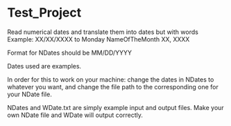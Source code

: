 # Test_Project
Read numerical dates and translate them into dates but with words                                     
Example: XX/XX/XXXX to Monday NameOfTheMonth XX, XXXX

Format for NDates should be MM/DD/YYYY

Dates used are examples.

In order for this to work on your machine: change the dates in NDates to whatever you want, and change the file path to the corresponding one for your NDate file.

NDates and WDate.txt are simply example input and output files. Make your own NDate file and WDate will output correctly.
